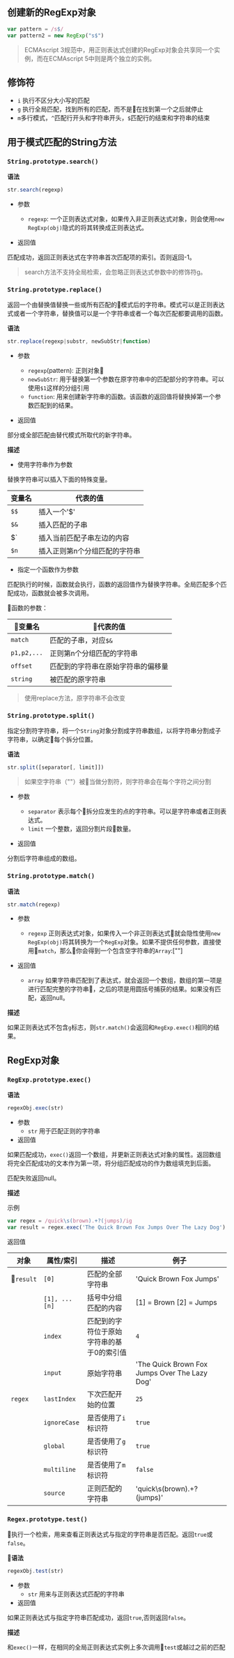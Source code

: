 ## 创建新的RegExp对象

```javascript
var pattern = /s$/
var pattern2 = new RegExp("s$")
```

> ECMAscript 3规范中，用正则表达式创建的RegExp对象会共享同一个实例，而在ECMAscript 5中则是两个独立的实例。

## 修饰符

- `i` 执行不区分大小写的匹配
- `g` 执行全局匹配，找到所有的匹配，而不是在找到第一个之后就停止
- `m`多行模式，`^`匹配行开头和字符串开头，`$`匹配行的结束和字符串的结束

## 用于模式匹配的String方法

### `String.prototype.search()`

**语法**

```javascript
str.search(regexp)
```

- 参数

    - `regexp`: 一个正则表达式对象，如果传入非正则表达式对象，则会使用`new RegExp(obj)`隐式的将其转换成正则表达式。

- 返回值

匹配成功，返回正则表达式在字符串首次匹配项的索引。否则返回-1。

> search方法不支持全局检索，会忽略正则表达式参数中的修饰符g。

### `String.prototype.replace()`

返回一个由替换值替换一些或所有匹配的模式后的字符串。模式可以是正则表达式或者一个字符串，替换值可以是一个字符串或者一个每次匹配都要调用的函数。

**语法**

```javascript
str.replace(regexp|substr, newSubStr|function)
```

- 参数

    - `regexp`(pattern): 正则对象
    - `newSubStr`: 用于替换第一个参数在原字符串中的匹配部分的字符串。可以使用`$1`这样的分组引用
    - `function`: 用来创建新字符串的函数。该函数的返回值将替换掉第一个参数匹配到的结果。

- 返回值

部分或全部匹配由替代模式所取代的新字符串。

**描述**

- 使用字符串作为参数

替换字符串可以插入下面的特殊变量。

| 变量名 | 代表的值 |
| --- | --- |
| `$$` | 插入一个'$' |
| `$&` | 插入匹配的子串 |
| $` | 插入当前匹配子串左边的内容 |
| `$n` | 插入正则第n个分组匹配的字符串 |

- 指定一个函数作为参数

匹配执行的时候，函数就会执行，函数的返回值作为替换字符串。全局匹配多个匹配成功，函数就会被多次调用。

函数的参数：

| 变量名 | 代表的值 |
| --- | --- |
| `match` | 匹配的子串，对应`$&` |
| `p1,p2,...` | 正则第n个分组匹配的字符串 |
| `offset` | 匹配到的字符串在原始字符串的偏移量 |
| `string` | 被匹配的原字符串 |

> 使用replace方法，原字符串不会改变

### `String.prototype.split()`

指定分割符字符串，将一个`String`对象分割成字符串数组，以将字符串分割成子字符串，以确定每个拆分位置。

**语法**

```javascript
str.split([separator[, limit]])
```

> 如果空字符串（""）被当做分割符，则字符串会在每个字符之间分割

- 参数

    - `separator` 表示每个拆分应发生的点的字符串。可以是字符串或者正则表达式。
    - `limit` 一个整数，返回分割片段数量。

- 返回值

分割后字符串组成的数组。

### `String.prototype.match()`

**语法**

```javascript
str.match(regexp)
```

- 参数

    - `regexp` 正则表达式对象，如果传入一个非正则表达式就会隐性使用`new RegExp(obj)`将其转换为一个`RegExp`对象。如果不提供任何参数，直接使用`match`，那么你会得到一个包含空字符串的`Array`:[""]

- 返回值

    - `array` 如果字符串匹配到了表达式，就会返回一个数组，数组的第一项是进行匹配完整的字符串，之后的项是用圆括号捕获的结果。如果没有匹配，返回null。

**描述**

如果正则表达式不包含`g`标志，则`str.match()`会返回和`RegExp.exec()`相同的结果。

## RegExp对象

### `RegExp.prototype.exec()`

**语法**

```javascript
regexObj.exec(str)
```

- 参数
    - `str` 用于匹配正则的字符串
- 返回值

如果匹配成功，`exec()`返回一个数组，并更新正则表达式对象的属性。返回数组将完全匹配成功的文本作为第一项，将分组匹配成功的作为数组填充到后面。

匹配失败返回null。

**描述**

示例

```javascript
var regex = /quick\s(brown).+?(jumps)/ig
var result = regex.exec('The Quick Brown Fox Jumps Over The Lazy Dog')
```

返回值

| 对象 | 属性/索引 | 描述 | 例子 |
| --- | --- | --- | --- |
| `result` | `[0]` | 匹配的全部字符串 | 'Quick Brown Fox Jumps' |
|  | `[1], ...[n]` | 括号中分组匹配的内容 | [1] = Brown [2] = Jumps |
|  | `index` | 匹配到的字符位于原始字符串的基于0的索引值 | `4` |
|  | `input` | 原始字符串 | 'The Quick Brown Fox Jumps Over The Lazy Dog' |
| `regex` | `lastIndex` | 下次匹配开始的位置 | `25` |
|  | `ignoreCase` | 是否使用了`i`标识符 | `true` |
|  | `global` | 是否使用了`g`标识符 | `true` |
|  | `multiline` | 是否使用了`m`标识符 | `false` |
|  | `source` | 正则匹配的字符串 | 'quick\s(brown).+?(jumps)' |

### `Regex.prototype.test()`

执行一个检索，用来查看正则表达式与指定的字符串是否匹配。返回`true`或`false`。

**语法**

```javascript
regexObj.test(str)
```

- 参数
    - `str` 用来与正则表达式匹配的字符串
- 返回值

如果正则表达式与指定字符串匹配成功，返回`true`,否则返回`false`。

**描述**

和`exec()`一样，在相同的全局正则表达式实例上多次调用`test`或越过之前的匹配